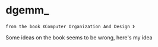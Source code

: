 # dgemm_
    from the book 《Computer Organization And Design 》
Some ideas on the book seems to be wrong, here's my idea
